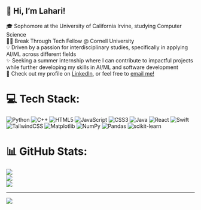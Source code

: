 ## 👋 Hi, I’m Lahari!

🎓 Sophomore at the University of California Irvine, studying Computer Science <br/>
👩‍💻 Break Through Tech Fellow @ Cornell University <br/>
💡 Driven by a passion for interdisciplinary studies, specifically in applying AI/ML across different fields <br/>
✨ Seeking a summer internship where I can contribute to impactful projects while further developing my skills in AI/ML and software development <br/>
👤 Check out my profile on [LinkedIn](https://www.linkedin.com/in/lahariyallapragada/), or feel free to [email me!](mailto:laharily@gmail.com) 


# 💻 Tech Stack:
![Python](https://img.shields.io/badge/python-3670A0?style=for-the-badge&logo=python&logoColor=ffdd54) ![C++](https://img.shields.io/badge/c++-%2300599C.svg?style=for-the-badge&logo=c%2B%2B&logoColor=white) ![HTML5](https://img.shields.io/badge/html5-%23E34F26.svg?style=for-the-badge&logo=html5&logoColor=white) ![JavaScript](https://img.shields.io/badge/javascript-%23323330.svg?style=for-the-badge&logo=javascript&logoColor=%23F7DF1E) ![CSS3](https://img.shields.io/badge/css3-%231572B6.svg?style=for-the-badge&logo=css3&logoColor=white) ![Java](https://img.shields.io/badge/java-%23ED8B00.svg?style=for-the-badge&logo=openjdk&logoColor=white) ![React](https://img.shields.io/badge/react-%2320232a.svg?style=for-the-badge&logo=react&logoColor=%2361DAFB) ![Swift](https://img.shields.io/badge/swift-F54A2A?style=for-the-badge&logo=swift&logoColor=white) ![TailwindCSS](https://img.shields.io/badge/tailwindcss-%2338B2AC.svg?style=for-the-badge&logo=tailwind-css&logoColor=white) ![Matplotlib](https://img.shields.io/badge/Matplotlib-%23ffffff.svg?style=for-the-badge&logo=Matplotlib&logoColor=black) ![NumPy](https://img.shields.io/badge/numpy-%23013243.svg?style=for-the-badge&logo=numpy&logoColor=white) ![Pandas](https://img.shields.io/badge/pandas-%23150458.svg?style=for-the-badge&logo=pandas&logoColor=white) ![scikit-learn](https://img.shields.io/badge/scikit--learn-%23F7931E.svg?style=for-the-badge&logo=scikit-learn&logoColor=white)


# 📊 GitHub Stats:
![](https://github-readme-stats.vercel.app/api?username=laharily&theme=dark&hide_border=false&include_all_commits=false&count_private=false)<br/>
![](https://nirzak-streak-stats.vercel.app/?user=laharily&theme=dark&hide_border=false)<br/>
![](https://github-readme-stats.vercel.app/api/top-langs/?username=laharily&theme=dark&hide_border=false&include_all_commits=false&count_private=false&layout=compact)

---
[![](https://visitcount.itsvg.in/api?id=laharily&icon=0&color=0)](https://visitcount.itsvg.in)

<!-- Proudly created with GPRM ( https://gprm.itsvg.in ) -->
